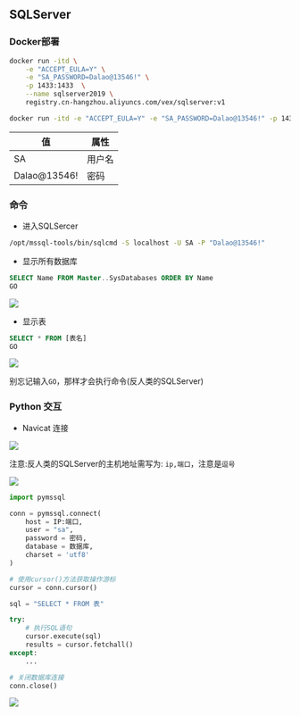<!--
 * @Description: 
 * @Version: 1.0
 * @Author: DaLao
 * @Email: dalao_li@163.com
 * @Date: 2021-02-04 23:48:41
 * @LastEditors: dalao
 * @LastEditTime: 2022-04-03 19:52:33
-->

## SQLServer


### Docker部署

```sh
docker run -itd \
    -e "ACCEPT_EULA=Y" \
    -e "SA_PASSWORD=Dalao@13546!" \
    -p 1433:1433  \
    --name sqlserver2019 \
    registry.cn-hangzhou.aliyuncs.com/vex/sqlserver:v1
```

```sh
docker run -itd -e "ACCEPT_EULA=Y" -e "SA_PASSWORD=Dalao@13546!" -p 1433:1433 --name sqlserver2019 registry.cn-hangzhou.aliyuncs.com/vex/sqlserver:v1
```

| 值           | 属性   |
| ------------ | ------ |
| SA           | 用户名 |
| Dalao@13546! | 密码   |


### 命令

- 进入SQLSercer

```sh
/opt/mssql-tools/bin/sqlcmd -S localhost -U SA -P "Dalao@13546!"
```


- 显示所有数据库

```sql
SELECT Name FROM Master..SysDatabases ORDER BY Name
GO
```

![](https://cdn.hurra.ltd/img/20201012110513.png)


- 显示表

```sql
SELECT * FROM [表名]
GO
```

![](https://cdn.hurra.ltd/img/20201012130931.png)

别忘记输入`GO`，那样才会执行命令(反人类的SQLServer)



### Python 交互

- Navicat 连接

![](https://cdn.hurra.ltd/img/20201012105710.png)

注意:反人类的SQLServer的主机地址需写为: `ip,端口`，注意是`逗号`

![](https://cdn.hurra.ltd/img/20201012130100.png)

```py
import pymssql

conn = pymssql.connect(
    host = IP:端口,
    user = "sa",
    password = 密码,
    database = 数据库,
    charset = 'utf8'
)

# 使用cursor()方法获取操作游标
cursor = conn.cursor()

sql = "SELECT * FROM 表"

try:
    # 执行SQL语句
    cursor.execute(sql)
    results = cursor.fetchall()
except:
    ...

# 关闭数据库连接
conn.close()
```

![](https://cdn.hurra.ltd/img/20201012180210.png)